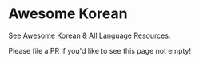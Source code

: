 # Awesome Korean

See [Awesome Korean](https://github.com/mariabnd/awesome-korean) & 
[All Language Resources](https://www.alllanguageresources.com/resources/korean).

Please file a PR if you'd like to see this page not empty!
